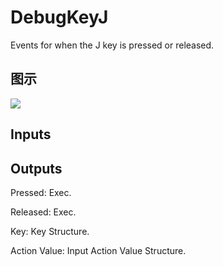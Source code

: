# DebugKeyJ

Events for when the J key is pressed or released.

## 图示

![]($-20221218-19195425.png)

## Inputs

## Outputs

Pressed: Exec.

Released: Exec.

Key: Key Structure.

Action Value: Input Action Value Structure.

